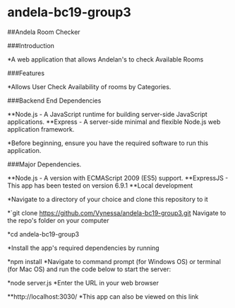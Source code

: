 # andela-bc19-group3
##Andela Room Checker

###Introduction

*A web application that allows Andelan's to check Available Rooms

###Features

*Allows User Check Availability of rooms by Categories.

###Backend End Dependencies

**Node.js - A JavaScript runtime for building server-side JavaScript applications.
**Express - A server-side minimal and flexible Node.js web application framework.

*Before beginning, ensure you have the required software to run this application.

###Major Dependencies.

**Node.js - A version with ECMAScript 2009 (ES5) support.
**ExpressJS - This app has been tested on version 6.9.1
**Local development

*Navigate to a directory of your choice and clone this repository to it

*`git clone https://github.com/Vynessa/andela-bc19-group3.git
Navigate to the repo's folder on your computer

*cd andela-bc19-group3

*Install the app's required dependencies by running

*npm install
*Navigate to command prompt (for Windows OS) or terminal (for Mac OS) and run the code below to start the server:

*node server.js
*Enter the URL in your web browser

**http://localhost:3030/
*This app can also be viewed on this link

